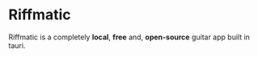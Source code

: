 # Riffmatic
Riffmatic is a completely **local**, **free** and, **open-source** guitar app built in tauri.
